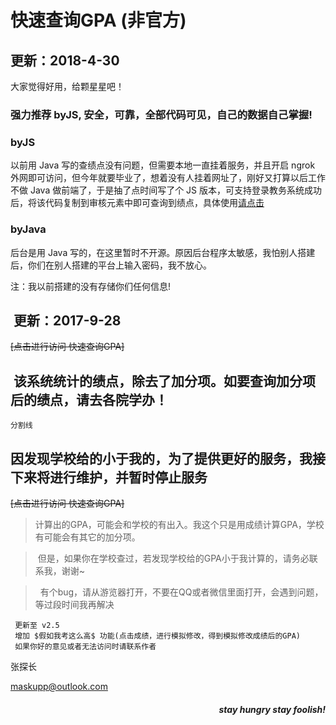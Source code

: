# 快速查询GPA (非官方)


##  更新：2018-4-30
大家觉得好用，给颗星星吧！

### 强力推荐 byJS, 安全，可靠，全部代码可见，自己的数据自己掌握!

### byJS
以前用 Java 写的查绩点没有问题，但需要本地一直挂着服务，并且开启 ngrok 外网即可访问，但今年就要毕业了，想着没有人挂着网址了，刚好又打算以后工作不做 Java 做前端了，于是抽了点时间写了个 JS 版本，可支持登录教务系统成功后，将该代码复制到审核元素中即可查询到绩点，具体使用[请点击](/byJS/README.md)

### byJava
后台是用 Java 写的，在这里暂时不开源。原因后台程序太敏感，我怕别人搭建后，你们在别人搭建的平台上输入密码，我不放心。

注：我以前搭建的没有存储你们任何信息!
##  更新：2017-9-28
~~[点击进行访问 快速查询GPA]~~
<!--(http://tcuok.tunnel.echomod.cn/getGPA/gpa/login)-->
##  该系统统计的绩点，除去了加分项。如要查询加分项后的绩点，请去各院学办！


```
分割线
```

## 因发现学校给的小于我的，为了提供更好的服务，我接下来将进行维护，并暂时停止服务



~~[点击进行访问 快速查询GPA]~~
<!--(http://gpa.ngrok.club:8080/getGPA/gpa/login)-->


>  计算出的GPA，可能会和学校的有出入。我这个只是用成绩计算GPA，学校有可能会有其它的加分项。

>  但是，如果你在学校查过，若发现学校给的GPA小于我计算的，请务必联系我，谢谢~

>  有个bug，请从游览器打开，不要在QQ或者微信里面打开，会遇到问题，等过段时间我再解决
 
>  
```
 更新至 v2.5
 增加 $假如我考这么高$ 功能(点击成绩，进行模拟修改，得到模拟修改成绩后的GPA)
 如果你好的意见或者无法访问时请联系作者
 ```
 

 张探长 

 
 maskupp@outlook.com
 
 

<h5 align="right">stay hungry stay foolish!</h5>